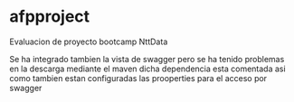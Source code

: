 # afpproject
Evaluacion de proyecto bootcamp NttData

Se ha integrado tambien la vista de swagger pero se ha tenido problemas en la descarga mediante el maven dicha dependencia esta comentada asi como tambien estan configuradas las prooperties para el acceso por swagger
